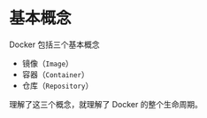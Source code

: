 # 基本概念

Docker 包括三个基本概念

* 镜像（`Image`）
* 容器（`Container`）
* 仓库（`Repository`）

理解了这三个概念，就理解了 Docker 的整个生命周期。

